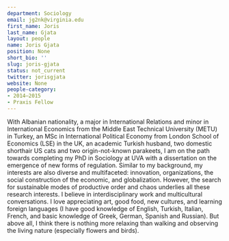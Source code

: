 ```yaml
---
department: Sociology
email: jg2nk@virginia.edu
first_name: Joris
last_name: Gjata
layout: people
name: Joris Gjata
position: None
short_bio: ''
slug: joris-gjata
status: not_current
twitter: jorisgjata
website: None
people-category:
- 2014–2015
- Praxis Fellow
---
```


With Albanian nationality, a major in International Relations and minor in International Economics from the Middle East Technical University (METU) in Turkey, an MSc in International Political Economy from London School of Economics (LSE) in the UK, an academic Turkish husband, two domestic shorthair US cats and two origin-not-known parakeets, I am on the path towards completing my PhD in Sociology at UVA with a dissertation on the emergence of new forms of regulation. Similar to my background, my interests are also diverse and multifaceted: innovation, organizations, the social construction of the economic, and globalization. However, the search for sustainable modes of productive order and chaos underlies all these research interests. I believe in interdisciplinary work and multicultural conversations. I love appreciating art, good food, new cultures, and learning foreign languages (I have good knowledge of English, Turkish, Italian, French, and basic knowledge of Greek, German, Spanish and Russian). But above all, I think there is nothing more relaxing than walking and observing the living nature (especially flowers and birds).
